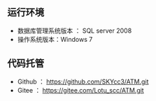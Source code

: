 ## 运行环境

- 数据库管理系统版本 ： SQL server 2008
- 操作系统版本：Windows 7

## 代码托管

- Github ： https://github.com/SKYcc3/ATM.git
- Gitee ： https://gitee.com/Lotu_scc/ATM.git

